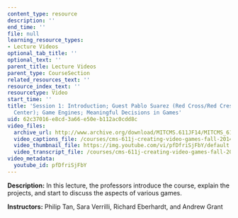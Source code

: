 ```yaml
---
content_type: resource
description: ''
end_time: ''
file: null
learning_resource_types:
- Lecture Videos
optional_tab_title: ''
optional_text: ''
parent_title: Lecture Videos
parent_type: CourseSection
related_resources_text: ''
resource_index_text: ''
resourcetype: Video
start_time: ''
title: 'Session 1: Introduction; Guest Pablo Suarez (Red Cross/Red Crescent Climate
  Center); Game Engines; Meaningful Decisions in Games'
uid: 62c37016-e8cd-3a66-e50e-b112ac0cdd8c
video_files:
  archive_url: http://www.archive.org/download/MITCMS.611JF14/MITCMS_611JF14_lec01_300k.mp4
  video_captions_file: /courses/cms-611j-creating-video-games-fall-2014/d796968cc36c5d14884049bd294e6910_pfDfriSjFbY.vtt
  video_thumbnail_file: https://img.youtube.com/vi/pfDfriSjFbY/default.jpg
  video_transcript_file: /courses/cms-611j-creating-video-games-fall-2014/3fe57efadd4e2525875f2c022cd25cfe_pfDfriSjFbY.pdf
video_metadata:
  youtube_id: pfDfriSjFbY
---
```


**Description:** In this lecture, the professors introduce the course, explain the projects, and start to discuss the aspects of various games.

**Instructors:** Philip Tan, Sara Verrilli, Richard Eberhardt, and Andrew Grant